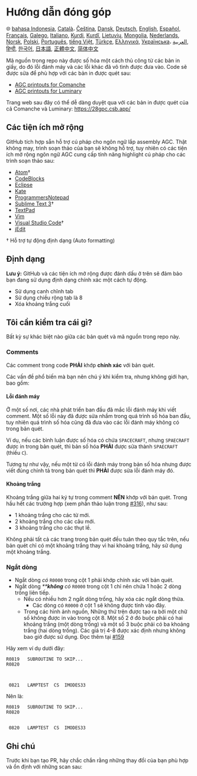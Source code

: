# Hướng dẫn đóng góp

🌐
[bahasa Indonesia][ID],
[Català][CA]،
[Čeština][CZ],
[Dansk][DA],
[Deutsch][DE],
[English][EN],
[Español][ES],
[Français][FR],
[Galego][GL],
[Italiano][IT],
[Kurdi][KU],
[Kurdî][KU],
[Lietuvių][LT],
[Mongolia][MN],
[Nederlands][NL],
[Norsk][NO],
[Polski][PL],
[Português][PT_BR],
[tiếng Việt][VI],
[Türkçe][TR],
[Ελληνικά][GR],
[Українська][UK]،
[العربية][AR],
[हिन्दी][HI_IN],
[한국어][KO_KR],
[日本語][JA],
[正體中文][ZH_TW],
[简体中文][ZH_CN]

[AR]:CONTRIBUTING.ar.md
[CA]:CONTRIBUTING.ca.md
[CZ]:CONTRIBUTING.cz.md
[DA]:CONTRIBUTING.da.md
[DE]:CONTRIBUTING.de.md
[EN]:../CONTRIBUTING.md
[ES]:CONTRIBUTING.es.md
[FR]:CONTRIBUTING.fr.md
[GL]:CONTRIBUTING.gl.md
[GR]:CONTRIBUTING.gr.md
[HI_IN]:CONTRIBUTING.hi_in.md
[ID]:CONTRIBUTING.id.md
[IT]:CONTRIBUTING.it.md
[JA]:CONTRIBUTING.ja.md
[KO_KR]:CONTRIBUTING.ko_kr.md
[KU]:CONTRIBUTING.ku.md
[LT]:CONTRIBUTING.lt.md
[MN]:CONTRIBUTING.mn.md
[NL]:CONTRIBUTING.nl.md
[NO]:CONTRIBUTING.no.md
[PL]:CONTRIBUTING.pl.md
[PT_BR]:CONTRIBUTING.pt_br.md
[TR]:CONTRIBUTING.tr.md
[UK]:CONTRIBUTING.uk.md
[VI]:CONTRIBUTING.vi.md
[ZH_CN]:CONTRIBUTING.zh_cn.md
[ZH_TW]:CONTRIBUTING.zh_tw.md

Mã nguồn trong repo này được số hóa một cách thủ công từ các bản in giấy, do đó lỗi đánh máy và các lỗi khác đã vô tình được đưa vào. Code sẽ được sửa để phù hợp với các bản in được quét sau:

- [AGC printouts for Comanche][8]
- [AGC printouts for Luminary][9]

Trang web sau đây có thể dễ dàng duyệt qua với các bản in được quét của cả Comanche và Luminary: https://28gpc.csb.app/

## Các tiện ích mở rộng

GitHub tích hợp sẵn hỗ trợ cú pháp cho ngôn ngữ lắp assembly AGC. Thật không may, trình soạn thảo của bạn sẽ không hỗ trợ, tuy nhiên có các tiện ích mở rộng ngôn ngữ AGC cung cấp tính năng highlight cú pháp cho các trình soạn thảo sau:

- [Atom][Atom]†
- [CodeBlocks][CodeBlocks]
- [Eclipse][Eclipse]
- [Kate][Kate]
- [ProgrammersNotepad][ProgrammersNotepad]
- [Sublime Text 3][Sublime Text]†
- [TextPad][TextPad]
- [Vim][Vim]
- [Visual Studio Code][VisualStudioCode]†
- [jEdit][jEdit]

† Hỗ trợ tự động định dạng (Auto formatting)

[Atom]: https://github.com/Alhadis/language-agc
[CodeBlocks]: https://github.com/virtualagc/virtualagc/tree/master/Contributed/SyntaxHighlight/CodeBlocks
[Eclipse]: https://github.com/virtualagc/virtualagc/tree/master/Contributed/SyntaxHighlight/Eclipse
[Kate]: https://github.com/virtualagc/virtualagc/tree/master/Contributed/SyntaxHighlight/Kate
[ProgrammersNotepad]: https://github.com/virtualagc/virtualagc/tree/master/Contributed/SyntaxHighlight/ProgrammersNotepad
[Sublime Text]: https://github.com/jimlawton/AGC-Assembly
[TextPad]: https://github.com/virtualagc/virtualagc/tree/master/Contributed/SyntaxHighlight/TextPad
[Vim]: https://github.com/wsdjeg/vim-assembly
[VisualStudioCode]: https://github.com/wopian/agc-assembly
[jEdit]: https://github.com/virtualagc/virtualagc/tree/master/Contributed/SyntaxHighlight/jEdit

## Định dạng

**Lưu ý:** GitHub và các tiện ích mở rộng được đánh dấu ở trên sẽ đảm bảo bạn đang sử dụng định dạng chính xác một cách tự động.

- Sử dụng canh chĩnh tab
- Sử dụng chiều rộng tab là 8
- Xóa khoảng trắng cuối

## Tôi cần kiểm tra cái gì?

Bất kỳ sự khác biệt nào giữa các bản quét và mã nguồn trong repo này.

### Comments

Các comment trong code **PHẢI** khớp **chính xác** với bản quét.

Các vấn đề phổ biến mà bạn nên chú ý khi kiểm tra, nhưng không giới hạn, bao gồm:

#### Lỗi đánh máy

Ở một số nơi, các nhà phát triển ban đầu đã mắc lỗi đánh máy khi viết comment. Một số lỗi này đã được sửa nhầm trong quá trình số hóa ban đầu, tuy nhiên quá trình số hóa cũng đã đưa vào các lỗi đánh máy không có trong bản quét.

Ví dụ, nếu các bình luận được số hóa có chứa `SPACECRAFT`, nhưng `SPAECRAFT` được in trong bản quét, thì bản số hóa **PHẢI** được sửa thành `SPAECRAFT` (thiếu `C`).

Tương tự như vậy, nếu một từ có lỗi đánh máy trong bản số hóa nhưng được viết đúng chính tả trong bản quét thì **PHẢI** được sửa lỗi đánh máy đó.

#### Khoảng trắng

Khoảng trắng giữa hai ký tự trong comment **NÊN** khớp với bản quét. Trong hầu hết các trường hợp (xem phần thảo luận trong [#316][10]), như sau:

- 1 khoảng trắng cho các từ mới.
- 2 khoảng trắng cho các câu mới.
- 3 khoảng trắng cho các thụt lề.

Không phải tất cả các trang trong bản quét đều tuân theo quy tắc trên, nếu bản quét chỉ có một khoảng trắng  thay vì hai khoảng trắng, hãy sử dụng một khoảng trắng.

### Ngắt dòng

- Ngắt dòng _có_ `R0000` trong cột 1 phải khớp chính xác với bản quét.
- Ngắt dòng _\*\***không** có_ `R0000` trong cột 1 chỉ nên chứa 1 hoặc 2 dòng trống liên tiếp.
  - Nếu có nhiều hơn 2 ngắt dòng trống, hãy xóa các ngắt dòng thừa.
    - Các dòng có `R0000` ở cột 1 sẽ không được tính vào đây.
  - Trong các hình ảnh nguồn, Những thứ trên được tạo ra bởi một chữ số không được in vào trong cột 8. Một số 2 ở đó buộc phải có hai khoảng trắng (một dòng trống) và một số 3 buộc phải có ba khoảng trắng (hai dòng trống). Các giá trị 4-8 được xác định nhưng không bao giờ được sử dụng. Đọc thêm tại [#159][7]

Hãy xem ví dụ dưới đây:

```plain
R0819   SUBROUTINE TO SKIP...
R0820



 0821   LAMPTEST  CS  IMODES33
```

Nên là:

```plain
R0819   SUBROUTINE TO SKIP...
R0820


 0820   LAMPTEST  CS  IMODES33
```

## Ghi chú

Trước khi bạn tạo PR, hãy chắc chắn rằng những thay đổi của bạn phù hợp và ổn định với những scan sau:

[0]: https://github.com/chrislgarry/Apollo-11/pull/new/master
[1]: http://www.ibiblio.org/apollo/ScansForConversion/Luminary099/
[2]: http://www.ibiblio.org/apollo/ScansForConversion/Comanche055/
[6]: https://github.com/wopian/agc-assembly#user-settings
[7]: https://github.com/chrislgarry/Apollo-11/issues/159
[8]: http://www.ibiblio.org/apollo/ScansForConversion/Comanche055/
[9]: http://www.ibiblio.org/apollo/ScansForConversion/Luminary099/
[10]: https://github.com/chrislgarry/Apollo-11/pull/316#pullrequestreview-102892741
